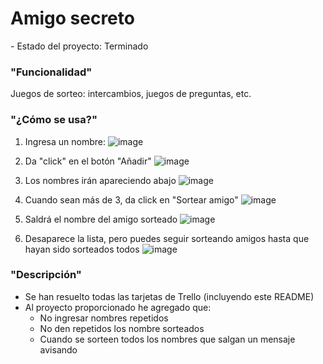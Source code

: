 <h1> Amigo secreto </h1>
- Estado del proyecto: Terminado

### "Funcionalidad" ###
Juegos de sorteo: intercambios, juegos de preguntas, etc.

### "¿Cómo se usa?" ###
1. Ingresa un nombre:
![image](https://github.com/user-attachments/assets/3fb2b970-61cb-4a7f-bb63-aad0ae4bf911)

2. Da "click" en el botón "Añadir"
![image](https://github.com/user-attachments/assets/d583768f-73a4-4eae-ba5a-67816dfe57a7)

3. Los nombres irán apareciendo abajo
![image](https://github.com/user-attachments/assets/156705af-6fd0-4050-9474-c7c32b7d6583)

4. Cuando sean más de 3, da click en "Sortear amigo"
![image](https://github.com/user-attachments/assets/d5e419dc-cfa1-4ae7-9a27-f3d565fcf3f6)

5. Saldrá el nombre del amigo sorteado
![image](https://github.com/user-attachments/assets/0494be62-ad5f-46fa-ba9e-f9692aa71b6b)

6. Desaparece la lista, pero puedes seguir sorteando amigos hasta que hayan sido sorteados todos
![image](https://github.com/user-attachments/assets/a0a1ab67-fb07-420f-9b0c-9318c14589a2)

### "Descripción" ###
- Se han resuelto todas las tarjetas de Trello (incluyendo este README)
- Al proyecto proporcionado he agregado que:
  - No ingresar nombres repetidos
  - No den repetidos los nombre sorteados
  - Cuando se sorteen todos los nombres que salgan un mensaje avisando
